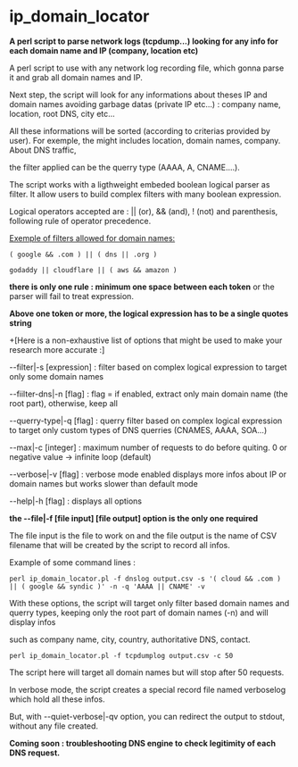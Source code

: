 # ip_domain_locator
**A perl script to parse network logs (tcpdump...) looking for any info for each domain name and IP (company, location etc)**

A perl script to use with any network log recording file, which gonna parse it and grab all domain names and IP.

Next step, the script will look for any informations about theses IP and domain names avoiding garbage datas (private IP etc...) : company name, location, root DNS,
city etc...

All these informations will be sorted (according to criterias provided by user). For exemple, the might includes location, domain names, company. About DNS traffic, 

the filter applied can be the querry type (AAAA, A, CNAME....).

The script works with a ligthweight embeded boolean logical parser as filter. It allow users to build complex filters with many boolean expression.

Logical operators accepted are : || (or), && (and), ! (not) and parenthesis, following rule of operator precedence.

<ins>Exemple of filters allowed for domain names:</ins>

`( google && .com ) || ( dns || .org )`
  
`godaddy || cloudflare || ( aws && amazon )`
  
**there is only one rule : minimum one space between each token** or the parser will fail to treat expression.

**Above one token or more, the logical expression has to be a single quotes string**

+[Here is a non-exhaustive list of options that might be used to make your research more accurate :]

--filter|-s [expression]  : filter based on complex logical expression to target only some domain names

--fiilter-dns|-n [flag]   : flag = if enabled, extract only main domain name (the root part), otherwise, keep all
            
--querry-type|-q [flag]   : querry filter based on complex logical expression to target only custom types of DNS querries (CNAMES, AAAA, SOA...)

--max|-c [integer]        : maximum number of requests to do before quiting. 0 or negative value -> infinite loop (default)

--verbose|-v [flag]       : verbose mode enabled displays more infos about IP or domain names but works slower than default mode

--help|-h [flag]          : displays all options

**the --file|-f [file input] [file output] option is the only one required**

The file input is the file to work on and the file output is the name of CSV filename that will be created by the script to record all infos.

Example of some command lines :

`perl ip_domain_locator.pl -f dnslog output.csv -s '( cloud && .com ) || ( google && syndic )' -n -q 'AAAA || CNAME' -v`

With these options, the script will target only filter based domain names and querry types, keeping only the root part of domain names (-n) and will display infos 

such as company name, city, country, authoritative DNS, contact.

`perl ip_domain_locator.pl -f tcpdumplog output.csv -c 50`

The script here will target all domain names but will stop after 50 requests.

In verbose mode, the script creates a special record file named verboselog which hold all these infos.

But, with --quiet-verbose|-qv option, you can redirect the output to stdout, without any file created.

**Coming soon : troubleshooting DNS engine to check legitimity of each DNS request.**


